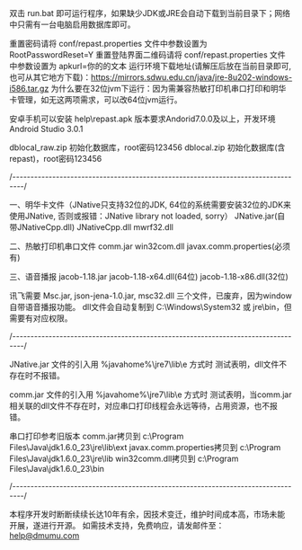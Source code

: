 
双击 run.bat 即可运行程序，如果缺少JDK或JRE会自动下载到当前目录下；网络中只需有一台电脑启用数据库即可。

重置密码请将 conf/repast.properties 文件中参数设置为 RootPasswordReset=Y
重置登陆界面二维码请将 conf/repast.properties 文件中参数设置为 apkurl=你的的文本
运行环境下载地址(请解压后放在当前目录即可,也可从其它地方下载)：https://mirrors.sdwu.edu.cn/java/jre-8u202-windows-i586.tar.gz
为什么要在32位jvm下运行：因为需兼容热敏打印机串口打印和明华卡管理，如无这两项需求，可以改64位jvm运行。

安卓手机可以安装 help\repast.apk 版本要求Andorid7.0.0及以上，开发环境Android Studio 3.0.1

dblocal_raw.zip	初始化数据库，root密码123456
dblocal.zip	初始化数据库(含repast)，root密码123456

/*---------------------------------------------------------------------------------*/

 一、明华卡文件（JNative只支持32位的JDK, 64位的系统需要安装32位的JDK来使用JNative, 否则或报错：JNative library not loaded, sorry）
      JNative.jar(自带JNativeCpp.dll)   JNativeCpp.dll   mwrf32.dll

 二、热敏打印机串口文件
      comm.jar   win32com.dll   javax.comm.properties(必须有)

 三、语音播报
      jacob-1.18.jar   jacob-1.18-x64.dll(64位)   jacob-1.18-x86.dll(32位)

 讯飞需要 Msc.jar, json-jena-1.0.jar, msc32.dll 三个文件，已废弃，因为window自带语音播报功能。
 dll文件会自动复制到  C:\Windows\System32 或 jre\bin，但需要有对应权限。

/*---------------------------------------------------------------------------------*/

  JNative.jar 文件的引入用 %javahome%\jre7\lib\e 方式时
  测试表明，dll文件不存在时不报错。

  comm.jar 文件的引入用 %javahome%\jre7\lib\e 方式时
  测试表明，当comm.jar相关联的dll文件不存在时，对应串口打印线程会永远等待，占用资源，也不报错。

  串口打印参考旧版本
  comm.jar拷贝到		      	c:\Program Files\Java\jdk1.6.0_23\jre\lib\ext
  javax.comm.properties拷贝到  		c:\Program Files\Java\jdk1.6.0_23\jre\lib
  win32comm.dll拷贝到           		c:\Program Files\Java\jdk1.6.0_23\bin

/*---------------------------------------------------------------------------------*/

 本程序开发时断断续续长达10年有余，因技术变迁，维护时间成本高，市场未能开展，遂进行开源。
 如需技术支持，免费响应，请发邮件至：help@dmumu.com
